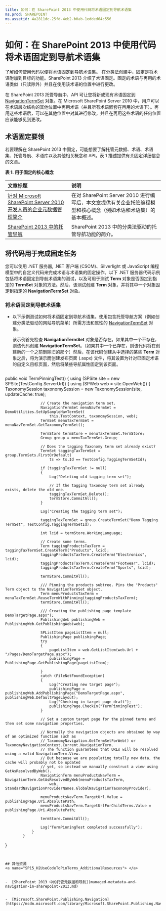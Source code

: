 ```yaml
---
title: 如何：在 SharePoint 2013 中使用代码将术语固定到导航术语集
ms.prod: SHAREPOINT
ms.assetid: 4a2811dc-25fd-4eb2-b0ab-1edded64c556
---
```



# 如何：在 SharePoint 2013 中使用代码将术语固定到导航术语集
了解如何使用代码以便将术语固定到导航术语集。
在分类法创建中，固定是将术语附加到目标的功能。SharePoint 2013 介绍了术语固定。固定的术语与再用的术语类似（只读除外）并且在使用该术语的位置中进行更改。
  
    
    

在 SharePoint 2013 托管导航中，API 可让您将新或现有术语固定到  [NavigationTermSet](https://msdn.microsoft.com/library/Microsoft.SharePoint.Publishing.Navigation.NavigationTermSet.aspx) 对象。在 Microsoft SharePoint Server 2010 中，用户可以在术语层次结构的其他位置中再用术语（并且所有术语嵌套在再用的术语下）。再用这些术语后，可以在其他位置中对其进行修改，并且在再用这些术语的任何位置应该能够见到更改。
## 术语固定要领
<a name="SP15_H2UseCodeToPinTerms_TermPinningEssentials"> </a>

若要理解在 SharePoint 2013 中固定，可能想要了解托管元数据、术语、术语集、托管导航、术语库以及其他相关概念和 API。表 1 描述提供有关固定详细信息的文章。 
  
    
    

**表 1. 用于固定的核心概念**


|**文章标题**|**说明**|
|:-----|:-----|
| [针对 Microsoft SharePoint Server 2010 开发人员的企业元数据管理简介](http://msdn.microsoft.com/library/113a5d75-ac4d-498b-8436-725e04fb685d%28Office.15%29.aspx) <br/> |在对 SharePoint Server 2010 进行编写后，本文章提供有关企业托管编程模型和核心概念（例如术语和术语集）的基本概述。  <br/> |
| [SharePoint 2013 中的托管导航](managed-navigation-in-sharepoint-2013.md) <br/> |SharePoint 2013 中的分类法驱动的托管导航功能的简介。  <br/> |
   

## 将代码用于完成固定任务
<a name="SP15_H2UseCodeToPinTerms_UseCodeToCompletePinning"> </a>

您可以使用 .NET 服务器, .NET 客户端 (CSOM)、Silverlight 或 JavaScript 编程模型中的自定义代码来完成术语与术语集的固定操作。以下 .NET 服务器代码示例包括将术语固定到导航术语集的测试，以及可用于测试 **Term** 对象是否固定到指定的 **TermSet** 对象的方法。然后，该测试创建 **Term** 对象，并将其中一个对象固定到指定的 **NavigationTermSet** 对象。
  
    
    

### 将术语固定到导航术语集


- 以下示例测试如何将术语固定到导航术语集。使用包含托管导航方案（例如创建分类法驱动的网站导航菜单）所需方法和属性的  [NavigationTermSet](https://msdn.microsoft.com/library/Microsoft.SharePoint.SharePoint.NavigationTermSet.aspx) 对象。
    
    该示例首先检查 **NavigationTermSet** 对象是否存在。如果其中一个不存在，则该代码创建 **NavigationTermSet**。（如果其中一个已存在，则该代码将在创建新的一个之前删除旧的那个）然后，在该代码创建从中选择的某些 **Term** 对象之后，将为演示而创建发布页面 (.aspx) 文件，将其设置为针对已固定术语的自定义目标页面，然后将某些导航属性固定到该页面。
    


  ```cs
  
public void TermPinningTest()
        {
using (SPSite site = new SPSite(TestConfig.ServerUrl))
            {
                using (SPWeb web = site.OpenWeb())
                {
                    TaxonomySession taxonomySession = new TaxonomySession(site, updateCache: true);

                    // Create the navigation term set.
                    NavigationTermSet menuNavTermSet = DemoUtilities.SetUpSampleNavTermSet(
                        this.TestContext, taxonomySession, web);
                    TermSet menuTaxTermSet = menuNavTermSet.GetTaxonomyTermSet();

                    TermStore termStore = menuTaxTermSet.TermStore;
                    Group group = menuTaxTermSet.Group;

                    // Does the tagging Taxonomy term set already exist?
                    TermSet taggingTaxTermSet = group.TermSets.FirstOrDefault(
                        ts => ts.Id == TestConfig.TaggingTermSetId);

                    if (taggingTaxTermSet != null)
                    {
                        Log("Deleting old tagging term set");

                        // If the tagging Taxonomy term set already exists, delete the old one.
                        taggingTaxTermSet.Delete();
                        termStore.CommitAll();
                    }

                    Log("Creating the tagging term set");

                    taggingTaxTermSet = group.CreateTermSet("Demo Tagging TermSet", TestConfig.TaggingTermSetId);

                    int lcid = termStore.WorkingLanguage;

                    // Create some terms.
                    Term taggingProductsTaxTerm = taggingTaxTermSet.CreateTerm("Products", lcid);
                    taggingProductsTaxTerm.CreateTerm("Electronics", lcid);
                    taggingProductsTaxTerm.CreateTerm("Footwear", lcid);
                    taggingProductsTaxTerm.CreateTerm("Sports", lcid);

                    termStore.CommitAll();

                    /// Pinning the products subtree. Pins the "Products" Term object to the NavigationTermSet object.
                    Term menuProductsTaxTerm = menuTaxTermSet.ReuseTermWithPinning(taggingProductsTaxTerm);
                    termStore.CommitAll();

                    /// Creating the publishing page template DemoTargetPage.aspx");
                    PublishingWeb publishingWeb = PublishingWeb.GetPublishingWeb(web);

                    SPListItem pageListItem = null;
                    PublishingPage publishingPage;
                    try
                    {
                        pageListItem = web.GetListItem(web.Url + "/Pages/DemoTargetPage.aspx");
                        publishingPage = PublishingPage.GetPublishingPage(pageListItem);
   
                    }
                    catch (FileNotFoundException)
                    {
                        Log("Creating new target page");
                        publishingPage = publishingWeb.AddPublishingPage("DemoTargetPage.aspx", publishingWeb.DefaultPageLayout);
                        Log("Checking in target page draft");
                        publishingPage.CheckIn("TermPinningTest");
                    }

                    // Set a custom target page for the pinned terms and then set some navigation properties.

                    // Normally the navigation objects are obtained by way of an optimized function such as
                    // TaxonomyNavigation.GetTermSetForWeb() or TaxonomyNavigationContext.Current.NavigationTerm.
                    // The function guarantees that URLs will be resolved using a valid NavigationTerm.View.
                    // But because we are populating totally new data, the cache will probably not be updated
                    // yet, so instead we manually construct a view using GetAsResolvedByWeb().
                    NavigationTerm menuProductsNavTerm = NavigationTerm.GetAsResolvedByWeb(menuProductsTaxTerm,
                        web, StandardNavigationProviderNames.GlobalNavigationTaxonomyProvider);

                    menuProductsNavTerm.TargetUrl.Value = publishingPage.Uri.AbsolutePath;
                    menuProductsNavTerm.TargetUrlForChildTerms.Value = publishingPage.Uri.AbsolutePath;

                    termStore.CommitAll();

                    Log("TermPinningTest completed successfully");
                }
            }

}
  ```


## 其他资源
<a name="SP15_H2UseCodeToPinTerms_AdditionalResources"> </a>


-  [SharePoint 2013 中的托管元数据和导航](managed-metadata-and-navigation-in-sharepoint-2013.md)
    
  
-  [Microsoft.SharePoint.Publishing.Navigation](https://msdn.microsoft.com/library/Microsoft.SharePoint.Publishing.Navigation.aspx)
    
  

